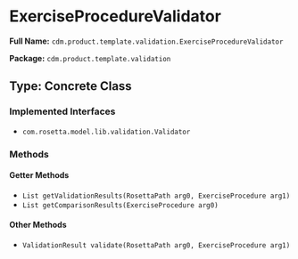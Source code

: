 # ExerciseProcedureValidator

**Full Name:** `cdm.product.template.validation.ExerciseProcedureValidator`

**Package:** `cdm.product.template.validation`

## Type: Concrete Class

### Implemented Interfaces

- `com.rosetta.model.lib.validation.Validator`

### Methods

#### Getter Methods

- `List getValidationResults(RosettaPath arg0, ExerciseProcedure arg1)`
- `List getComparisonResults(ExerciseProcedure arg0)`

#### Other Methods

- `ValidationResult validate(RosettaPath arg0, ExerciseProcedure arg1)`

